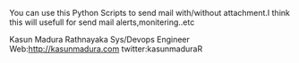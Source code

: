 You can use this Python Scripts to send mail with/without attachment.I think this will usefull for send mail alerts,monitering..etc

Kasun Madura Rathnayaka
Sys/Devops Engineer 
Web:http://kasunmadura.com
twitter:kasunmaduraR
